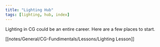 ```yaml
---
title: "Lighting Hub"
tags: [lighting, hub, index]
---
```


Lighting in CG could be an entire career. Here are a few places to start.

[[notes/General/CG-Fundimentals/Lessons/Lighting Lesson]]

